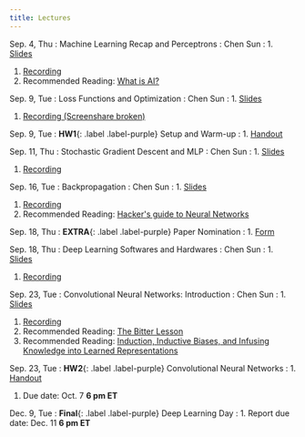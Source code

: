 ```yaml
---
title: Lectures
---
```


Sep. 4, Thu
: Machine Learning Recap and Perceptrons
  : Chen Sun
: 1. [Slides](https://drive.google.com/file/d/1WeDZJVL0gYQs4bdWQ0cbA2jKg56OPXXp/view?usp=sharing)
  1. [Recording](https://drive.google.com/file/d/1D2CroDUtsSyUSuToAe3OCn7fMvM-3OeX/view?usp=sharing)
  1. Recommended Reading: [What is AI?](http://jmc.stanford.edu/artificial-intelligence/what-is-ai/index.html)

Sep. 9, Tue
: Loss Functions and Optimization
  : Chen Sun
: 1. [Slides](https://drive.google.com/file/d/1r48VTx2jv4Fac1BRnlBg_RqT30YrxHsG/view?usp=sharing)
  1. [Recording (Screenshare broken)](https://drive.google.com/file/d/12lYZgRnwlsCtd6aknQ7W7Wt5BseTD0Fl/view?usp=sharing)

Sep. 9, Tue
: **HW1**{: .label .label-purple} Setup and Warm-up
: 1. [Handout](https://hackmd.io/DUbGr8EkSmapA_toNn5Fiw)

Sep. 11, Thu
: Stochastic Gradient Descent and MLP
  : Chen Sun
: 1. [Slides](https://drive.google.com/file/d/19nOY-MkU4Ct7SEzJOU2NVxkBxqNl5xyg/view?usp=sharing)
  1. [Recording](https://drive.google.com/file/d/17uUqwGVoqKDv-DE_nTtOmeXvA6_bfzxh/view?usp=sharing)

Sep. 16, Tue
: Backpropagation
  : Chen Sun
: 1. [Slides](https://drive.google.com/file/d/1g6WIJP5ZROvQU5EWDtXFGzkj0kfHHPAw/view?usp=sharing)
  1. [Recording](https://drive.google.com/file/d/12iz_8c5ONaSjJ_OTXS1BjQLi6cy4vOuX/view?usp=sharing)
  1. Recommended Reading: [Hacker's guide to Neural Networks](https://karpathy.github.io/neuralnets/)

Sep. 18, Thu
: **EXTRA**{: .label .label-purple} Paper Nomination
: 1. [Form](https://forms.gle/t2T9owBQiqtXnDAq6)

Sep. 18, Thu
: Deep Learning Softwares and Hardwares
  : Chen Sun
: 1. [Slides](https://drive.google.com/file/d/1ajQ5O86DjSD7fLsmLrEhVCn1jsJEo9vS/view?usp=sharing)
  1. [Recording](https://drive.google.com/file/d/1mJn_MHx63qWvx5IPTXYvlbRuhmNggO_i/view?usp=drive_link)

Sep. 23, Tue
: Convolutional Neural Networks: Introduction
  : Chen Sun
: 1. [Slides](https://drive.google.com/file/d/1nUBbBUKqUwkSARxVnI5RwbOPEbwqcU2u/view?usp=sharing)
  1. [Recording]()
  1. Recommended Reading: [The Bitter Lesson](http://www.incompleteideas.net/IncIdeas/BitterLesson.html)
  1. Recommended Reading: [Induction, Inductive Biases, and Infusing Knowledge into Learned Representations](https://sgfin.github.io/2020/06/22/Induction-Intro/)

Sep. 23, Tue
: **HW2**{: .label .label-purple} Convolutional Neural Networks
: 1. [Handout](https://hackmd.io/@brown-2470-f25/HkX2ymFKgg)
  1. Due date: Oct. 7 **6 pm ET**

Dec. 9, Tue
: **Final**{: .label .label-purple} Deep Learning Day
: 1. Report due date: Dec. 11 **6 pm ET**